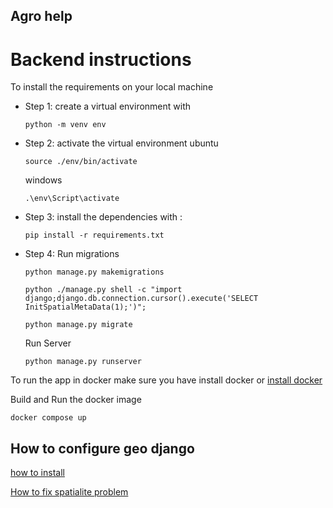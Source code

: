 ## Agro help

# Backend instructions

To install the requirements on your local machine
- Step 1:
	create a virtual environment with
	```
	python -m venv env
	``` 
- Step 2:
	activate the virtual environment
	ubuntu
	```
	source ./env/bin/activate
	```
	windows
	```
	.\env\Script\activate
	```

- Step 3:
	install the dependencies with :
	```
	pip install -r requirements.txt
	```

- Step 4:
	Run migrations
	```
	python manage.py makemigrations
	```
	```
	python ./manage.py shell -c "import django;django.db.connection.cursor().execute('SELECT InitSpatialMetaData(1);')";
	```
	```
	python manage.py migrate
	```

	Run Server
	```
	python manage.py runserver
	```

To run the app in docker make sure you have install docker or [install docker](https://docs.docker.com/engine/install/)

Build and Run the docker image
```
docker compose up
```


## How to configure geo django
[how to install](https://kitcharoenp.github.io/gis/2018/06/12/geodjango_installation.html)

[How to fix spatialite problem](https://code.djangoproject.com/ticket/32935)
